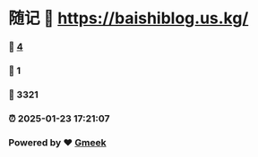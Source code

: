 # 随记 :link: https://baishiblog.us.kg/ 
### :page_facing_up: [4](https://baishiblog.us.kg//tag.html) 
### :speech_balloon: 1 
### :hibiscus: 3321 
### :alarm_clock: 2025-01-23 17:21:07 
### Powered by :heart: [Gmeek](https://github.com/Meekdai/Gmeek)
